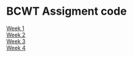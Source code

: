 # BCWT Assigment code
[Week 1](https://github.com/jankry1/bcwt-assigments/tree/main/server-one) <br />
[Week 2]() <br />
[Week 3]() <br />
[Week 4]() <br />
